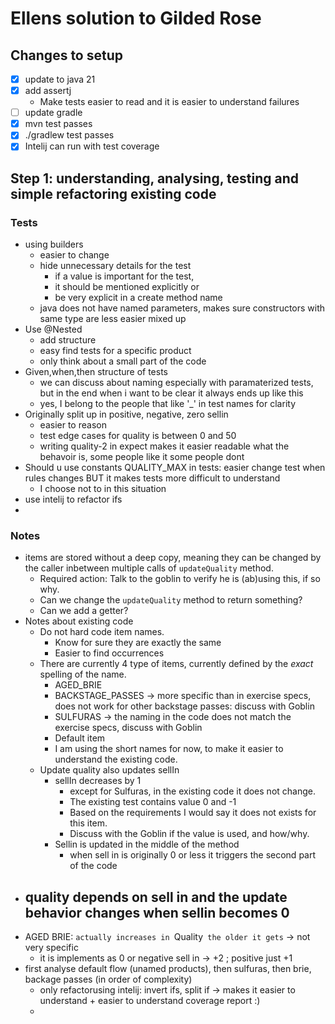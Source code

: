 # Ellens solution to Gilded Rose

## Changes to setup
- [x] update to java 21
- [x] add assertj
  - Make tests easier to read and it is easier to understand failures
- [ ] update gradle
- [x] mvn test passes
- [x] ./gradlew test passes
- [x] Intelij can run with test coverage

## Step 1: understanding, analysing, testing and simple refactoring existing code
### Tests
- using builders
  - easier to change
  - hide unnecessary details for the test
    - if a value is important for the test, 
    - it should be mentioned explicitly or
    - be very explicit in a create method name
  - java does not have named parameters, makes sure constructors with same type are less easier mixed up
- Use @Nested
  - add structure
  - easy find tests for a specific product 
  - only think about a small part of the code
- Given,when,then structure of tests
  - we can discuss about naming especially with paramaterized tests, but in the end when i want to be clear it always ends up like this
  - yes, I belong to the people that like '_' in test names for clarity
- Originally split up in positive, negative, zero sellin 
  - easier to reason
  - test edge cases for quality is between 0 and 50
  - writing quality-2 in expect makes it easier readable what the behavoir is, some people like it some people dont 
- Should u use constants QUALITY_MAX in tests: easier change test when rules changes BUT it makes tests more difficult to understand
  - I choose not to in this situation
- use intelij to refactor ifs
- 
### Notes
- items are stored without a deep copy, meaning they can be changed by the caller inbetween multiple calls of `updateQuality` method. 
  - Required action: Talk to the goblin to verify he is (ab)using this, if so why. 
  - Can we change the `updateQuality` method to return something?
  - Can we add a getter?
- Notes about existing code
  - Do not hard code item names. 
    - Know for sure they are exactly the same
    - Easier to find occurrences
  - There are currently 4 type of items, currently defined by the *exact* spelling of the name. 
    - AGED_BRIE
    - BACKSTAGE_PASSES -> more specific than in exercise specs, does not work for other backstage passes: discuss with Goblin
    - SULFURAS -> the naming in the code does not match the exercise specs, discuss with Goblin 
    - Default item 
    - I am using the short names for now, to make it easier to understand the existing code.
  - Update quality also updates sellIn
    - sellIn decreases by 1 
      - except for Sulfuras, in the existing code it does not change. 
      - The existing test contains value 0 and -1
      - Based on the requirements I would say it does not exists for this item.
      - Discuss with the Goblin if the value is used, and how/why. 
    - Sellin is updated in the middle of the method
      - when sell in is originally 0 or less it triggers the second part of the code
- quality depends on sell in and the update behavior changes when sellin becomes 0
  - 
- AGED BRIE: `actually increases in `Quality` the older it gets` -> not very specific 
  - it is implements as 0 or negative sell in -> +2 ; positive just +1
- first analyse default flow (unamed products), then sulfuras, then brie, backage passes (in order of complexity)
  - only refactorusing intelij: invert ifs, split if -> makes it easier to understand + easier to understand coverage report :)
  - 
      


